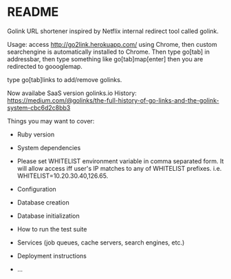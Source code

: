 # README

Golink URL shortener inspired by Netflix internal redirect tool called golink.

Usage: access http://go2link.herokuapp.com/ using Chrome, then custom searchengine is automatically installed to Chrome.
Then type go[tab] in addressbar, then type something like go[tab]map[enter] then you are redirected to goooglemap.

type go[tab]links to add/remove golinks. 



Now availabe SaaS version golinks.io
History: https://medium.com/@golinks/the-full-history-of-go-links-and-the-golink-system-cbc6d2c8bb3

Things you may want to cover:

* Ruby version

* System dependencies

- Please set WHITELIST environment variable in comma separated form.
  It will allow access iff user's IP matches to any of WHITELIST prefixes.
i.e. WHITELIST=10.20.30.40,126.65.

* Configuration

* Database creation

* Database initialization

* How to run the test suite

* Services (job queues, cache servers, search engines, etc.)

* Deployment instructions

* ...
